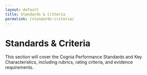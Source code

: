 ```yaml
---
layout: default
title: Standards & Criteria
permalink: /standards-criteria/
---
```

# Standards & Criteria

This section will cover the Cognia Performance Standards and Key Characteristics, including rubrics, rating criteria, and evidence requirements. 
